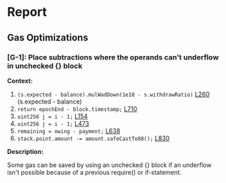 # Report
## Gas Optimizations ##
### [G-1]: Place subtractions where the operands can't underflow in unchecked {} block
**Context:**

1. ```(s.expected - balance).mulWadDown(1e18 - s.withdrawRatio)``` [L260](https://github.com/code-423n4/2023-01-astaria/blob/main/src/WithdrawProxy.sol#L260) (s.expected - balance)
1. ```return epochEnd - block.timestamp;``` [L710](https://github.com/code-423n4/2023-01-astaria/blob/main/src/PublicVault.sol#L710) 
1. ```uint256 j = i - 1;``` [L154](https://github.com/code-423n4/2023-01-astaria/blob/main/src/LienToken.sol#L154) 
1. ```uint256 j = i - 1;``` [L473](https://github.com/code-423n4/2023-01-astaria/blob/main/src/LienToken.sol#L473) 
1. ```remaining = owing - payment;``` [L638](https://github.com/code-423n4/2023-01-astaria/blob/main/src/LienToken.sol#L638)
1. ```stack.point.amount -= amount.safeCastTo88();``` [L830](https://github.com/code-423n4/2023-01-astaria/blob/main/src/LienToken.sol#L830)

**Description:**

Some gas can be saved by using an unchecked {} block if an underflow isn't possible because of a previous require() or if-statement.
